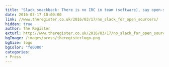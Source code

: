 ```yaml
---
title: "Slack smackback: There is no IRC in team (software), say open-sourcers"
date: 2016-03-17 10:00:00
link: //www.theregister.co.uk/2016/03/17/no_slack_for_open_sourcers/
hidden: true
author: The Register
extUrl: http://www.theregister.co.uk/2016/03/17/no_slack_for_open_sourcers/
bgImage: /images/press/theregisterlogo.png
bgSize: logo
bgColor: "fe0000"
categories:
- Press
---
```

